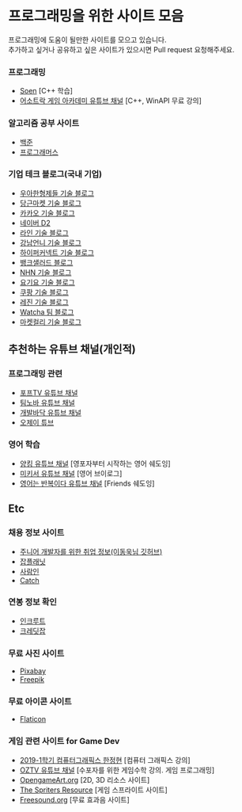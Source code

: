 # 프로그래밍을 위한 사이트 모음
프로그래밍에 도움이 될만한 사이트를 모으고 있습니다.  
추가하고 싶거나 공유하고 싶은 사이트가 있으시면 Pull request 요청해주세요.  

### 프로그래밍 ### 
- [Soen](http://soen.kr/) [C++ 학습]
- [어소트락 게임 아카데미 유튜브 채널](https://www.youtube.com/c/AssortRockGameAcademy) [C++, WinAPI 무료 강의]

### 알고리즘 공부 사이트 ###
- [백준](https://www.acmicpc.net/)  
- [프로그래머스](https://programmers.co.kr/)  

### 기업 테크 블로그(국내 기업)
- [우아한형제들 기술 블로그](https://techblog.woowahan.com/)  
- [당근마켓 기술 블로그](https://medium.com/daangn)  
- [카카오 기술 블로그](https://tech.kakao.com/blog/)  
- [네이버 D2](https://d2.naver.com/home)  
- [라인 기술 블로그](https://engineering.linecorp.com/ko/blog/)  
- [강남언니 기술 블로그](https://blog.gangnamunni.com/blog/tech/)  
- [하이퍼커넥트 기술 블로그](https://hyperconnect.github.io/)  
- [뱅크샐러드 블로그](https://blog.banksalad.com/)  
- [NHN 기술 블로그](https://meetup.toast.com/)  
- [요기요 기술 블로그](https://medium.com/deliverytechkorea)  
- [쿠팡 기술 블로그](https://medium.com/coupang-engineering)  
- [레진 기술 블로그](https://tech.lezhin.com/)  
- [Watcha 팀 블로그](https://medium.com/watcha)  
- [마켓컬리 기술 블로그](https://helloworld.kurly.com/)  

## 추천하는 유튜브 채널(개인적)

### 프로그래밍 관련 ###
- [포프TV 유튜브 채널](https://www.youtube.com/c/PopeTV)
- [팀노바 유튜브 채널](https://www.youtube.com/channel/UCQIEU_pBV2wkn-gHg7RPvdQ)
- [개발바닥 유튜브 채널](https://www.youtube.com/channel/UCSEOUzkGNCT_29EU_vnBYjg)
- [오제이 튜브](https://www.youtube.com/c/%EC%98%A4%EC%A0%9C%EC%9D%B4%ED%8A%9C%EB%B8%8COJTube)

### 영어 학습 ###
- [양킹 유튜브 채널](https://www.youtube.com/c/%EC%96%91%ED%82%B9YangKING) [영포자부터 시작하는 영어 쉐도잉]
- [미키서 유튜브 채널](https://www.youtube.com/c/MickeySeo) [영어 브이로그]
- [영어는 반복이다 유튜브 채널](https://www.youtube.com/channel/UCB4zJjFbldBB1A3K7gCJO1A) [Friends 쉐도잉]

## Etc

### 채용 정보 사이트 ###
- [주니어 개발자를 위한 취업 정보(이동욱님 깃허브)](https://github.com/jojoldu/junior-recruit-scheduler)
- [잡플래닛](https://www.jobplanet.co.kr/)  
- [사람인](https://www.saramin.co.kr/)
- [Catch](https://www.catch.co.kr/)

### 연봉 정보 확인 ###
- [인크루트](https://www.opensalary.com/)  
- [크레딧잡](https://kreditjob.com/)

### 무료 사진 사이트 ###  
- [Pixabay](https://pixabay.com/ko/)  
- [Freepik](https://www.freepik.com/)  

### 무료 아이콘 사이트 ###
- [Flaticon](https://www.flaticon.com/)  

### 게임 관련 사이트 for Game Dev ###
- [2019-1학기 컴퓨터그래픽스 한정현](https://www.youtube.com/channel/UCfyXTCv0QlZxG1S1rteGI7A) [컴퓨터 그래픽스 강의]
- [OZTV 유튜브 채널](https://www.youtube.com/c/OZTVjjang/) [수포자를 위한 게임수학 강의. 게임 프로그래밍]
- [OpengameArt.org](https://opengameart.org/) [2D, 3D 리소스 사이트]
- [The Spriters Resource](https://www.spriters-resource.com/) [게임 스프라이트 사이트]
- [Freesound.org](https://freesound.org/) [무료 효과음 사이트]




